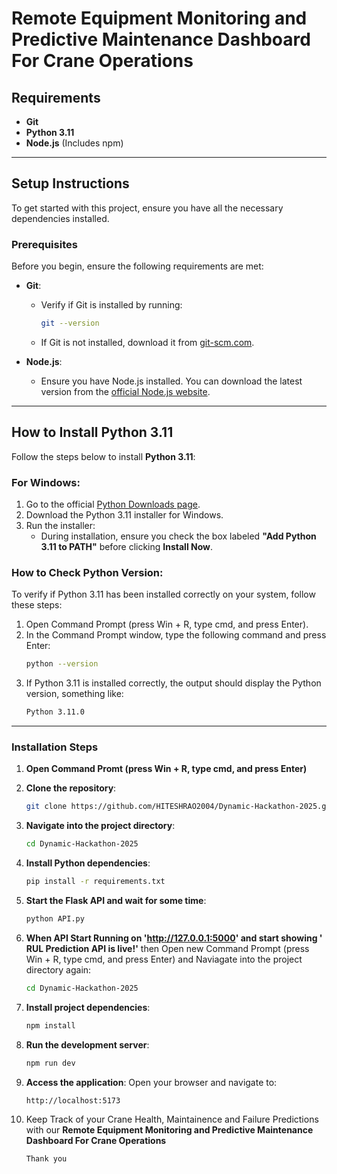 # Remote Equipment Monitoring and Predictive Maintenance Dashboard For Crane Operations

## Requirements

- **Git**
- **Python 3.11**
- **Node.js** (Includes npm)

---

## Setup Instructions

To get started with this project, ensure you have all the necessary dependencies installed.

### Prerequisites

Before you begin, ensure the following requirements are met:

- **Git**:
  - Verify if Git is installed by running:
    ```bash
    git --version
    ```
  - If Git is not installed, download it from [git-scm.com](https://git-scm.com/downloads).

- **Node.js**:
  - Ensure you have Node.js installed. You can download the latest version from the [official Node.js website](https://nodejs.org/).

---

## How to Install Python 3.11

Follow the steps below to install **Python 3.11**:

### For Windows:
1. Go to the official [Python Downloads page](https://www.python.org/downloads/release/python-3110/).
2. Download the Python 3.11 installer for Windows.
3. Run the installer:
   - During installation, ensure you check the box labeled **"Add Python 3.11 to PATH"** before clicking **Install Now**.
  
### How to Check Python Version:

To verify if Python 3.11 has been installed correctly on your system, follow these steps:

1. Open Command Prompt (press Win + R, type cmd, and press Enter).
2. In the Command Prompt window, type the following command and press Enter:
   ```bash
   python --version

3. If Python 3.11 is installed correctly, the output should display the Python version, something like:
   ```bash
   Python 3.11.0
   
---

### Installation Steps

1. **Open Command Promt (press Win + R, type cmd, and press Enter)**

2. **Clone the repository**:
   ```bash
   git clone https://github.com/HITESHRAO2004/Dynamic-Hackathon-2025.git

3. **Navigate into the project directory**:
   ```bash
   cd Dynamic-Hackathon-2025

4. **Install Python dependencies**:
   ```bash
   pip install -r requirements.txt

5. **Start the Flask API and wait for some time**:
   ```bash
   python API.py

6. **When API Start Running on 'http://127.0.0.1:5000' and start showing ' RUL Prediction API is live!'** then Open new Command Prompt (press Win + R, type cmd, and press Enter) and 
   Naviagate into the project directory again:
   ```bash
   cd Dynamic-Hackathon-2025

7. **Install project dependencies**:
   ```bash
   npm install

8. **Run the development server**:
   ```bash
   npm run dev

9. **Access the application**: Open your browser and navigate to:
   ```bash
   http://localhost:5173

10. Keep Track of your Crane Health, Maintainence and Failure Predictions with our **Remote Equipment Monitoring and Predictive Maintenance Dashboard For Crane Operations**
    ```bash
    Thank you
